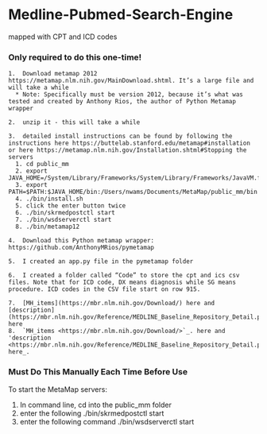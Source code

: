 # Medline-Pubmed-Search-Engine
mapped with CPT and ICD codes

### Only required to do this one-time!
	1.	Download metamap 2012 https://metamap.nlm.nih.gov/MainDownload.shtml. It’s a large file and will take a while 
	  * Note: Specifically must be version 2012, because it’s what was tested and created by Anthony Rios, the author of Python Metamap wrapper 
	 
	2.	unzip it - this will take a while 

	3.	detailed install instructions can be found by following the instructions here https://buttelab.stanford.edu/metamap#installation or here https://metamap.nlm.nih.gov/Installation.shtml#Stopping the servers 
	  1. cd public_mm 
	  2. export JAVA_HOME=/System/Library/Frameworks/System/Library/Frameworks/JavaVM.framework/Versions/1.6/Home/ 
	  3. export PATH=$PATH:$JAVA_HOME/bin:/Users/nwams/Documents/MetaMap/public_mm/bin 
	  4. ./bin/install.sh 
	  5. click the enter button twice 
	  6. ./bin/skrmedpostctl start 
	  7. ./bin/wsdserverctl start 
	  8. ./bin/metamap12 

	4.	Download this Python metamap wrapper: https://github.com/AnthonyMRios/pymetamap  
	
	5.	I created an app.py file in the pymetamap folder 

	6.	I created a folder called “Code” to store the cpt and ics csv files. Note that for ICD code, DX means diagnosis while SG means procedure. ICD codes in the CSV file start on row 915.  

	7.	[MH_items](https://mbr.nlm.nih.gov/Download/) here and [description](https://mbr.nlm.nih.gov/Reference/MEDLINE_Baseline_Repository_Detail.pdf) here 
	8.	`MH_items <https://mbr.nlm.nih.gov/Download/>`_. here and 'description <https://mbr.nlm.nih.gov/Reference/MEDLINE_Baseline_Repository_Detail.pdf>' here_.

### Must Do This Manually Each Time Before Use
To start the MetaMap servers:

1. In command line, cd into the public_mm folder 
2. enter the following ./bin/skrmedpostctl start 
3. enter the following command ./bin/wsdserverctl start 
